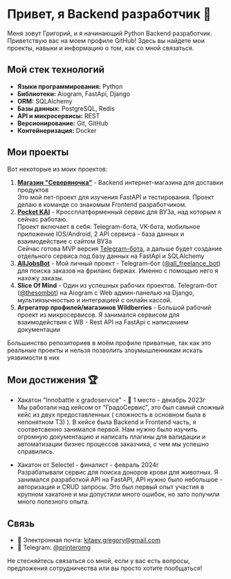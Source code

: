 # Привет, я Backend разработчик 👋

Меня зовут Григорий, и я начинающий Python Backend разработчик. Приветствую вас на моем профиле GitHub! Здесь вы найдете мои проекты, навыки и информацию о том, как со мной связаться.

## Мой стек технологий
- **Языки программирования:** Python
- **Библиотеки:** Aiogram, FastApi, Django
- **ORM:** SQLAlchemy
- **Базы данных:** PostgreSQL, Redis
- **API и микросервисы:** REST
- **Версионирование:** Git, GitHub
- **Контейнеризация:** Docker

## Мои проекты
Вот некоторые из моих проектов:

1. [**Магазин "Северяночка"**](https://github.com/PrinterOMG/SeveryanochkaBackend) - Backend интернет-магазина для доставки продуктов\
Это мой пет-проект для изучения FastAPI и тестирования. Проект делаю в команде со знакомым Frontend разработчиком.
2. [**Pocket KAI**](https://github.com/JudleTeam/KAI_Telegram_Bot) - Кроссплатформенный сервис для ВУЗа, над которым я сейчас работаю.\
Проект включает в себя: Telegram-бота, VK-бота, мобильное приложение IOS/Android, 2 API сервиса - база данных и взаимодействие с сайтом ВУЗа\
Сейчас готова MVP версия [Telegram-бота](https://t.me/kai_pup_beta_bot), а дальше будет создание отдельного сервиса под базу данных на FastApi и SQLAlchemy
3. [**AllJobsBot**](https://github.com/PrinterOMG/AllJobsBot) - Мой личный проект - Telegram-бот ([@all_freelance_bot](https://t.me/all_freelance_bot)) для поиска заказов на фриланс биржах. Именно с помощью него я нахожу заказы.
4. **Slice Of Mind** - Один из успешных рабочих проектов. Telegram-бот ([@thesombot](https://t.me/thesombot)) на Aiogram c Web админ-панелью на Django, мультиязычностью и интеграцией с онлайн кассой.
5. **Агрегатор профилей/магазинов Wildberries** - Большой рабочий проект из микросервисов. Я занимался сервисом для взаимодействия с WB - Rest API на FastApi с написанием документации

Большинство репозиториев в моём профиле приватные, так как это реальные проекты и нельзя позволить злоумышленникам искать уязвимости в них

## Мои достижения 🏆

* Хакатон "Innobattle x gradoservice" - 🥇 1 место - декабрь 2023г\
Мы работали над кейсом от "ГрадоСервис", это был самый сложный кейс из двух предоставленных ( сложность в основном была в непонятном ТЗ) ). В кейсе была Backend и Frontend часть, я соответсвенно занимался первой. Нам нужно было изучить огромную документацию и написать плагины для валидации и автоматизации бизнес процессов заказчика, с чем мы успешно справились.

* Хакатон от Selectel - финалист - февраль 2024г\
Разрабатывали сервис для поиска доноров крови для животных. Я занимался разработкой API на FastAPI, API нужно было небольшое - авторизация и CRUD запросы. Это был первый опыт участия в крупном хакатоне и мы допустили много ошибок, но зато получили много полезного опыта.

## Связь
- 📧 Электронная почта: [kitaev.gregory@gmail.com](mailto:kitaev.gregory@gmail.com)
- 📱 Telegram: [@printeromg](https://t.me/printeromg)

Не стесняйтесь связаться со мной, если у вас есть вопросы, предложения сотрудничества или вы просто хотите пообщаться!
